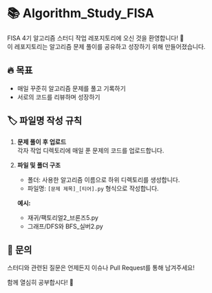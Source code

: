 # 📚 Algorithm_Study_FISA

FISA 4기 알고리즘 스터디 작업 레포지토리에 오신 것을 환영합니다! 🚀  
이 레포지토리는 알고리즘 문제 풀이를 공유하고 성장하기 위해 만들어졌습니다.

## 🔥 목표

- 매일 꾸준히 알고리즘 문제를 풀고 기록하기  
- 서로의 코드를 리뷰하며 성장하기
  
## 🏷️ 파일명 작성 규칙

1. **문제 풀이 후 업로드**  
   각자 작업 디렉토리에 매일 푼 문제의 코드를 업로드합니다.

2. **파일 및 폴더 구조**  
   - 폴더: 사용한 알고리즘 이름으로 하위 디렉토리를 생성합니다.  
   - 파일명: `[문제 제목]_[티어].py` 형식으로 작성합니다.

   **예시:**
   - 재귀/팩토리얼2_브론즈5.py
   - 그래프/DFS와 BFS_실버2.py
  

## 💬 문의

스터디와 관련된 질문은 언제든지 이슈나 Pull Request를 통해 남겨주세요!

함께 열심히 공부합시다! 💪
